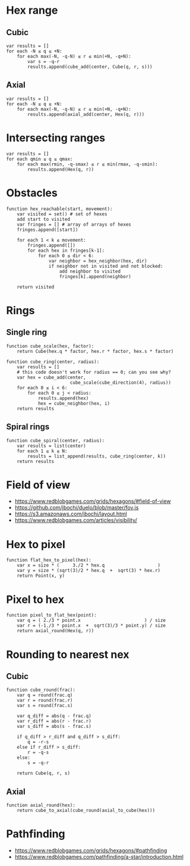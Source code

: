 # Hex range

## Cubic

```
var results = []
for each -N ≤ q ≤ +N:
    for each max(-N, -q-N) ≤ r ≤ min(+N, -q+N):
        var s = -q-r
        results.append(cube_add(center, Cube(q, r, s)))
```

## Axial

```
var results = []
for each -N ≤ q ≤ +N:
    for each max(-N, -q-N) ≤ r ≤ min(+N, -q+N):
        results.append(axial_add(center, Hex(q, r)))
```

# Intersecting ranges

```
var results = []
for each qmin ≤ q ≤ qmax:
    for each max(rmin, -q-smax) ≤ r ≤ min(rmax, -q-smin):
        results.append(Hex(q, r))
```

# Obstacles

```
function hex_reachable(start, movement):
    var visited = set() # set of hexes
    add start to visited
    var fringes = [] # array of arrays of hexes
    fringes.append([start])

    for each 1 < k ≤ movement:
        fringes.append([])
        for each hex in fringes[k-1]:
            for each 0 ≤ dir < 6:
                var neighbor = hex_neighbor(hex, dir)
                if neighbor not in visited and not blocked:
                    add neighbor to visited
                    fringes[k].append(neighbor)

    return visited
```

# Rings

## Single ring

```
function cube_scale(hex, factor):
    return Cube(hex.q * factor, hex.r * factor, hex.s * factor)

function cube_ring(center, radius):
    var results = []
    # this code doesn't work for radius == 0; can you see why?
    var hex = cube_add(center,
                        cube_scale(cube_direction(4), radius))
    for each 0 ≤ i < 6:
        for each 0 ≤ j < radius:
            results.append(hex)
            hex = cube_neighbor(hex, i)
    return results
```

## Spiral rings

```
function cube_spiral(center, radius):
    var results = list(center)
    for each 1 ≤ k ≤ N:
        results = list_append(results, cube_ring(center, k))
    return results
```

# Field of view

- https://www.redblobgames.com/grids/hexagons/#field-of-view
- https://github.com/jbochi/duelo/blob/master/fov.js
- https://s3.amazonaws.com/jbochi/layout.html
- https://www.redblobgames.com/articles/visibility/

# Hex to pixel

```
function flat_hex_to_pixel(hex):
    var x = size * (     3./2 * hex.q                    )
    var y = size * (sqrt(3)/2 * hex.q  +  sqrt(3) * hex.r)
    return Point(x, y)
```

# Pixel to hex

```
function pixel_to_flat_hex(point):
    var q = ( 2./3 * point.x                        ) / size
    var r = (-1./3 * point.x  +  sqrt(3)/3 * point.y) / size
    return axial_round(Hex(q, r))
```

# Rounding to nearest nex

## Cubic

```
function cube_round(frac):
    var q = round(frac.q)
    var r = round(frac.r)
    var s = round(frac.s)

    var q_diff = abs(q - frac.q)
    var r_diff = abs(r - frac.r)
    var s_diff = abs(s - frac.s)

    if q_diff > r_diff and q_diff > s_diff:
        q = -r-s
    else if r_diff > s_diff:
        r = -q-s
    else:
        s = -q-r

    return Cube(q, r, s)
```

## Axial

```
function axial_round(hex):
    return cube_to_axial(cube_round(axial_to_cube(hex)))
```

# Pathfinding

- https://www.redblobgames.com/grids/hexagons/#pathfinding
- https://www.redblobgames.com/pathfinding/a-star/introduction.html

